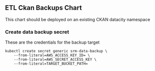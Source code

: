 ## ETL Ckan Backups Chart

This chart should be deployed on an existing CKAN datacity namespace

### Create data backup secret

These are the credentials for the backup target

```
kubectl create secret generic srm-data-backup \
    --from-literal=AWS_ACCESS_KEY_ID= \
    --from-literal=AWS_SECRET_ACCESS_KEY \
    --from-literal=TARGET_BUCKET_PATH=
```